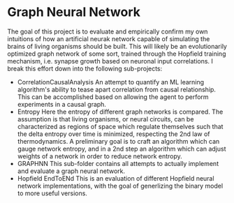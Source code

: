 # Graph Neural Network
The goal of this project is to evaluate and empirically confirm my own intuitions of how an artificial neurak network capable of
simulating the brains of living organisms should be built. This will likely be an evolutionarily optimized graph network of
some sort, trained through the Hopfield training mechanism, i.e. synapse growth based on neuronal input correlations. I break this
effort down into the following sub-projects:
* CorrelationCausalAnalysis
  An attempt to quantify an ML learning algorithm's ability to tease apart correlation from causal relationship. This can be accomplished based on allowing the agent
  to perform experiments in a causal graph.
* Entropy
  Here the entropy of different graph networks is compared. The assumption is that living organisms, or neural circuits, can be characterized as regions of space
  which regulate themselves such that the delta entropy over time is minimized, respecting the 2nd law of thermodynamics. A preliminary goal is to craft an algorithm
  which can gauge network entropy, and in a 2nd step an algorithm which can adjust weights of a network in order to reduce network entropy.
* GRAPHNN
  This sub-folder contains all attempts to actually implement and evaluate a graph neural network.
* Hopfield EndToENd
  This is an evaluation of different Hopfield neural network implementations, with the goal of generlizing the binary model to more useful versions.
